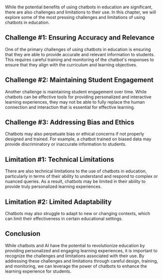 
While the potential benefits of using chatbots in education are significant, there are also challenges and limitations to their use. In this chapter, we will explore some of the most pressing challenges and limitations of using chatbots in education.

Challenge #1: Ensuring Accuracy and Relevance
---------------------------------------------

One of the primary challenges of using chatbots in education is ensuring that they are able to provide accurate and relevant information to students. This requires careful training and monitoring of the chatbot's responses to ensure that they align with the curriculum and learning objectives.

Challenge #2: Maintaining Student Engagement
--------------------------------------------

Another challenge is maintaining student engagement over time. While chatbots can be effective tools for providing personalized and interactive learning experiences, they may not be able to fully replace the human connection and interaction that is essential for effective learning.

Challenge #3: Addressing Bias and Ethics
----------------------------------------

Chatbots may also perpetuate bias or ethical concerns if not properly designed and trained. For example, a chatbot trained on biased data may provide discriminatory or inaccurate information to students.

Limitation #1: Technical Limitations
------------------------------------

There are also technical limitations to the use of chatbots in education, particularly in terms of their ability to understand and respond to complex or nuanced queries. As a result, chatbots may be limited in their ability to provide truly personalized learning experiences.

Limitation #2: Limited Adaptability
-----------------------------------

Chatbots may also struggle to adapt to new or changing contexts, which can limit their effectiveness in certain educational settings.

Conclusion
----------

While chatbots and AI have the potential to revolutionize education by providing personalized and engaging learning experiences, it is important to recognize the challenges and limitations associated with their use. By addressing these challenges and limitations through careful design, training, and monitoring, we can leverage the power of chatbots to enhance the learning experience for students.
